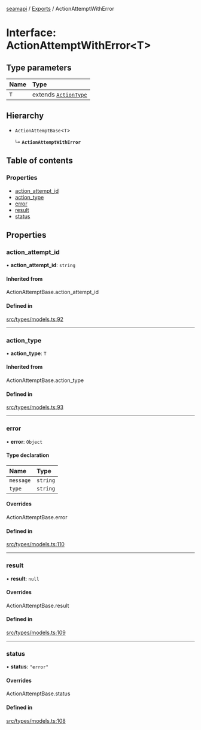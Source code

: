 [seamapi](../README.md) / [Exports](../modules.md) / ActionAttemptWithError

# Interface: ActionAttemptWithError<T\>

## Type parameters

| Name | Type |
| :------ | :------ |
| `T` | extends [`ActionType`](../modules.md#actiontype) |

## Hierarchy

- `ActionAttemptBase`<`T`\>

  ↳ **`ActionAttemptWithError`**

## Table of contents

### Properties

- [action\_attempt\_id](ActionAttemptWithError.md#action_attempt_id)
- [action\_type](ActionAttemptWithError.md#action_type)
- [error](ActionAttemptWithError.md#error)
- [result](ActionAttemptWithError.md#result)
- [status](ActionAttemptWithError.md#status)

## Properties

### action\_attempt\_id

• **action\_attempt\_id**: `string`

#### Inherited from

ActionAttemptBase.action\_attempt\_id

#### Defined in

[src/types/models.ts:92](https://github.com/hello-seam/seamapi-javascript/blob/main/src/types/models.ts#L92)

___

### action\_type

• **action\_type**: `T`

#### Inherited from

ActionAttemptBase.action\_type

#### Defined in

[src/types/models.ts:93](https://github.com/hello-seam/seamapi-javascript/blob/main/src/types/models.ts#L93)

___

### error

• **error**: `Object`

#### Type declaration

| Name | Type |
| :------ | :------ |
| `message` | `string` |
| `type` | `string` |

#### Overrides

ActionAttemptBase.error

#### Defined in

[src/types/models.ts:110](https://github.com/hello-seam/seamapi-javascript/blob/main/src/types/models.ts#L110)

___

### result

• **result**: ``null``

#### Overrides

ActionAttemptBase.result

#### Defined in

[src/types/models.ts:109](https://github.com/hello-seam/seamapi-javascript/blob/main/src/types/models.ts#L109)

___

### status

• **status**: ``"error"``

#### Overrides

ActionAttemptBase.status

#### Defined in

[src/types/models.ts:108](https://github.com/hello-seam/seamapi-javascript/blob/main/src/types/models.ts#L108)
